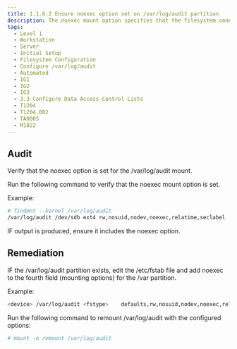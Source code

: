 ```yaml
---
title: 1.1.6.2 Ensure noexec option set on /var/log/audit partition
description: The noexec mount option specifies that the filesystem cannot contain executable binaries.
tags:
  - Level 1
  - Workstation
  - Server
  - Initial Setup
  - Filesystem Configuration
  - Configure /var/log/audit
  - Automated
  - IG1
  - IG2
  - IG3
  - 3.3 Configure Data Access Control Lists
  - T1204
  - T1204.002
  - TA0005
  - M1022
---
```


## Audit
Verify that the noexec option is set for the /var/log/audit mount.

Run the following command to verify that the noexec mount option is set.

Example:
```bash
# findmnt --kernel /var/log/audit
/var/log/audit /dev/sdb ext4 rw,nosuid,nodev,noexec,relatime,seclabel
```

IF output is produced, ensure it includes the noexec option.

## Remediation
IF the /var/log/audit partition exists, edit the /etc/fstab file and add noexec to the fourth field (mounting options) for the /var partition.

Example:
```bash
<device> /var/log/audit <fstype>	defaults,rw,nosuid,nodev,noexec,relatime 0 0
```

Run the following command to remount /var/log/audit with the configured options:
```bash
# mount -o remount /var/log/audit
```
